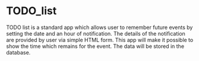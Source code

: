 # TODO_list
TODO list is a standard app which allows user to remember future events by setting the date and an hour of notification. The details of the notification are provided by user via simple HTML form. This app will make it possible to show the time which remains for the event. The data will be stored in the database.
